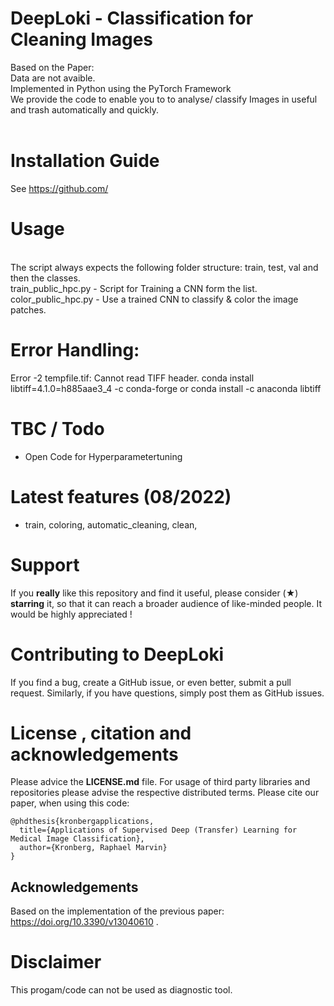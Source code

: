 # DeepLoki - Classification for Cleaning Images
Based on the Paper:  <br>
Data are not avaible. <br>
Implemented in Python using the PyTorch Framework<br>
We provide the code to enable you to to analyse/ classify Images in useful and trash  automatically and quickly.<br>
<br>
# Installation Guide
See https://github.com/

# Usage
<br>
The script always expects the following folder structure: train, test, val  and then the classes.
<br>
train_public_hpc.py - Script for Training a CNN form the list.
<br>
color_public_hpc.py - Use a trained CNN to classify & color the image patches.
<br>

# Error Handling:
Error -2 tempfile.tif: Cannot read TIFF header. conda install libtiff=4.1.0=h885aae3_4 -c conda-forge or  conda install -c anaconda libtiff<br>

# TBC / Todo
- Open Code for Hyperparametertuning

# Latest features (08/2022)
- train, coloring, automatic_cleaning, clean,

# Support 
If you **really** like this repository and find it useful, please consider (★) **starring** it, so that it can reach a broader audience of like-minded people. It would be highly appreciated !

# Contributing to DeepLoki
If you find a bug, create a GitHub issue, or even better, submit a pull request. Similarly, if you have questions, simply post them as GitHub issues. 

# License , citation and acknowledgements
Please advice the **LICENSE.md** file. For usage of third party libraries and repositories please advise the respective distributed terms. Please cite our paper, when using this code:

```
@phdthesis{kronbergapplications,
  title={Applications of Supervised Deep (Transfer) Learning for Medical Image Classification},
  author={Kronberg, Raphael Marvin}
}
```
## Acknowledgements
Based on the implementation of the previous paper:  https://doi.org/10.3390/v13040610 .<br>

# Disclaimer
This progam/code can not be used as diagnostic tool.

